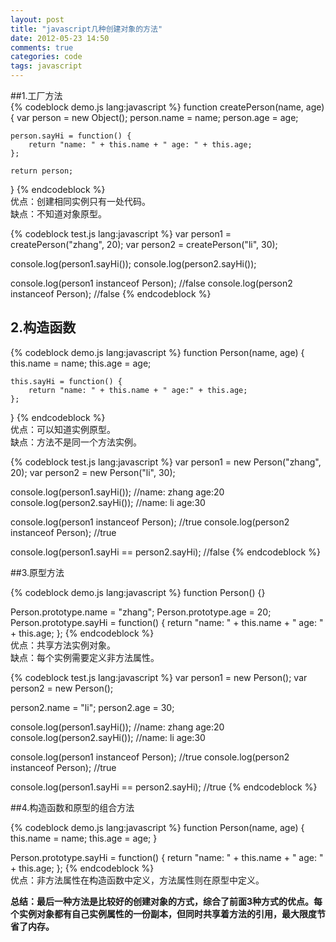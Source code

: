 ```yaml
---
layout: post
title: "javascript几种创建对象的方法"
date: 2012-05-23 14:50
comments: true
categories: code
tags: javascript
---
```

  
##1.工厂方法  
{% codeblock demo.js lang:javascript %}
function createPerson(name, age) {
    var person = new Object();
    person.name = name;
    person.age = age;

    person.sayHi = function() {
        return "name: " + this.name + " age: " + this.age;
    };

    return person;
}
{% endcodeblock %}  
优点：创建相同实例只有一处代码。  
缺点：不知道对象原型。  
  
<!--more-->  
{% codeblock test.js lang:javascript %}
var person1 = createPerson("zhang", 20);
var person2 = createPerson("li", 30);

console.log(person1.sayHi());
console.log(person2.sayHi());

console.log(person1 instanceof Person); //false
console.log(person2 instanceof Person); //false
{% endcodeblock %}  

## 2.构造函数  
{% codeblock demo.js lang:javascript %}
function Person(name, age) {
    this.name = name;
    this.age = age;

    this.sayHi = function() {
        return "name: " + this.name + " age:" + this.age;
    };
}
{% endcodeblock %}  
优点：可以知道实例原型。  
缺点：方法不是同一个方法实例。  

{% codeblock test.js lang:javascript %}
var person1 = new Person("zhang", 20);
var person2 = new Person("li", 30);

console.log(person1.sayHi()); //name: zhang age:20
console.log(person2.sayHi()); //name: li age:30

console.log(person1 instanceof Person); //true
console.log(person2 instanceof Person); //true

console.log(person1.sayHi == person2.sayHi); //false
{% endcodeblock %}  
  
##3.原型方法  
  
{% codeblock demo.js lang:javascript %}
function Person() {}

Person.prototype.name = "zhang";
Person.prototype.age = 20;
Person.prototype.sayHi = function() {
    return "name: " + this.name + " age: " + this.age;
};
{% endcodeblock %}  
优点：共享方法实例对象。  
缺点：每个实例需要定义非方法属性。  
  
{% codeblock test.js lang:javascript %}
var person1 = new Person();
var person2 = new Person();

person2.name = "li";
person2.age = 30;

console.log(person1.sayHi()); //name: zhang age:20
console.log(person2.sayHi()); //name: li age:30

console.log(person1 instanceof Person); //true
console.log(person2 instanceof Person); //true

console.log(person1.sayHi == person2.sayHi); //true
{% endcodeblock %}  

##4.构造函数和原型的组合方法  

{% codeblock demo.js lang:javascript %}
function Person(name, age) {
    this.name = name;
    this.age = age;
}

Person.prototype.sayHi = function() {
    return "name: " + this.name + " age: " + this.age;
};
{% endcodeblock %}  
优点：非方法属性在构造函数中定义，方法属性则在原型中定义。  

**总结：最后一种方法是比较好的创建对象的方式，综合了前面3种方式的优点。每个实例对象都有自己实例属性的一份副本，但同时共享着方法的引用，最大限度节省了内存。**  

